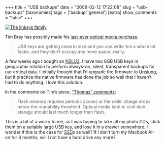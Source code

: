 +++
title = "USB backups"
date = "2008-02-12 17:22:08"
slug = "usb-backups"
[taxonomies]
tags = ['backup','general']
[extra]
show_comments = "false"
+++

[![The linksys family](http://farm3.static.flickr.com/2094/2212634513_cfbe89eb5d_m.jpg)](http://www.flickr.com/photos/pip/2212634513/ "The linksys family by Pip, on Flickr")

Tim Bray has possibly made his [last-ever optical media purchase](http://www.tbray.org/ongoing/When/200x/2008/02/12/Slides-Done).

> USB keys are getting close in size and you can write ’em a whole lot faster, and they don’t occupy any more space, really.

A few weeks ago I bought an [NSLU2](http://en.wikipedia.org/wiki/NSLU2). I have two 8GB USB keys in geographic rotation to perform always-on, silent, transparent backups for our critical data. I initially thought that I’d upgrade the firmware to [Unslung](http://www.nslu2-linux.org/wiki/Unslung/HomePage), but it practice the native firmware has done the job so well that I haven’t had to do anything. I love this solution.

In the comments on Tim’s piece, [“Thomas” comments](http://www.tbray.org/ongoing/When/200x/2008/02/12/Slides-Done#c1202829836.919772):

> Flash memory requires periodic access or the cells’ charge drops below the readability threshold. Optical media kept in cool dark storage should last much longer than flash.

This is a bit of a worry to me, as I was hoping to take all my photo CDs, stick them on a suitably large USB key, and lose it in a drawer somewhere. I wonder if this is the case for [SSD](http://en.wikipedia.org/wiki/Solid-state_drive)s as well? If I don’t turn my Macbook Air on for 6 months, will I not have a hard drive any more?
